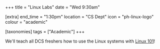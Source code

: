 +++
title = "Linux Labs"
date = "Wed 9:30am"

[extra]
end_time = "1:30pm"
location = "CS Dept"
icon = "ph-linux-logo"
colour = "academic"

[taxonomies]
tags = ["Academic"]
+++

We'll teach all DCS freshers how to use the Linux systems with [Linux 101](@/resources/linux-101/index.md)!
